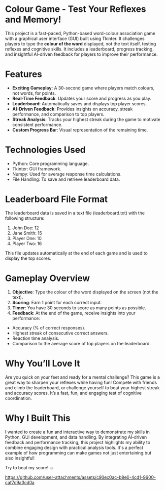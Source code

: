 # Colour Game - Test Your Reflexes and Memory!
This project is a fast-paced, Python-based word-colour association game with a graphical user interface (GUI) built using Tkinter. It challenges players to type the **colour of the word** displayed, not the text itself, testing reflexes and cognitive skills. It includes a leaderboard, progress tracking, and insightful AI-driven feedback for players to improve their performance.

# Features
- **Exciting Gameplay**: A 30-second game where players match colours, not words, for points.
- **Real-Time Feedback**: Updates your score and progress as you play.
- **Leaderboard**: Automatically saves and displays top player scores.
- **AI-Driven Feedback**: Provides insights on accuracy, streak performance, and comparison to top players.
- **Streak Analysis**: Tracks your highest streak during the game to motivate consistent performance.
- **Custom Progress Ba**r: Visual representation of the remaining time.

# Technologies Used
- Python: Core programming language.
- Tkinter: GUI framework.
- Numpy: Used for average response time calculations.
- File Handling: To save and retrieve leaderboard data.

# Leaderboard File Format
The leaderboard data is saved in a text file (leaderboard.txt) with the following structure:

1. John Doe: 12
2. Jane Smith: 15
3. Player One: 10
4. Player Two: 16

This file updates automatically at the end of each game and is used to display the top scores.

# Gameplay Overview
1. **Objective**: Type the colour of the word displayed on the screen (not the text).
2. **Scoring**: Earn 1 point for each correct input.
3. **Timer**: You have 30 seconds to score as many points as possible.
4. **Feedback**: At the end of the game, receive insights into your performance:
- Accuracy (% of correct responses).
- Highest streak of consecutive correct answers.
- Reaction time analysis.
- Comparison to the average score of top players on the leaderboard.

# Why You’ll Love It
Are you quick on your feet and ready for a mental challenge? This game is a great way to sharpen your reflexes while having fun! Compete with friends and climb the leaderboard, or challenge yourself to beat your highest streak and accuracy scores. It’s a fast, fun, and engaging test of cognitive coordination.

# Why I Built This
I wanted to create a fun and interactive way to demonstrate my skills in Python, GUI development, and data handling. By integrating AI-driven feedback and performance tracking, this project highlights my ability to combine engaging design with practical analysis tools. It's a perfect example of how programming can make games not just entertaining but also insightful!

Try to beat my score! ☺️

https://github.com/user-attachments/assets/c90ec0ac-b8e0-4cd1-9600-caf7c9a3cd0a









